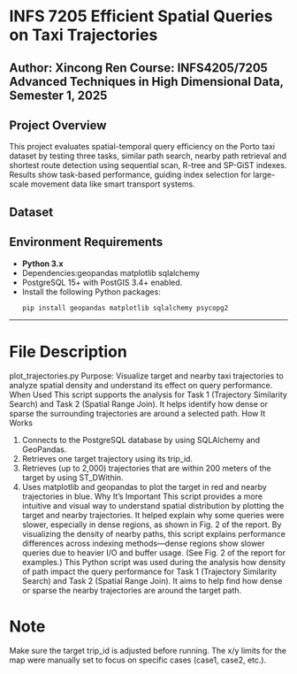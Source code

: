 # INFS 7205 Efficient Spatial Queries on Taxi Trajectories

**Author:** Xincong Ren
**Course:** INFS4205/7205 Advanced Techniques in High Dimensional Data, Semester 1, 2025
---

## Project Overview
This project evaluates spatial-temporal query efficiency on the Porto taxi dataset by testing three tasks, similar path search, nearby path retrieval and shortest route detection using sequential scan, R-tree and SP-GiST indexes. Results show task-based performance, guiding index selection for large-scale movement data like smart transport systems.

## Dataset

## Environment Requirements
- **Python 3.x**
- Dependencies:geopandas  matplotlib  sqlalchemy
- PostgreSQL 15+ with PostGIS 3.4+ enabled.
- Install the following Python packages:
  ```bash
  pip install geopandas matplotlib sqlalchemy psycopg2
  ```
  
---


# File Description
plot_trajectories.py
Purpose: Visualize target and nearby taxi trajectories to analyze spatial density and understand its effect on query performance.
When Used
This script supports the analysis for Task 1 (Trajectory Similarity Search) and Task 2 (Spatial Range Join). It helps identify how dense or sparse the surrounding trajectories are around a selected path.
How It Works
1. Connects to the PostgreSQL database by using SQLAlchemy and GeoPandas.
2.  Retrieves one target trajectory using its trip_id.
3.  Retrieves (up to 2,000) trajectories that are within 200 meters of the target by using ST_DWithin.
4.  Uses matplotlib and geopandas to plot the target in red and nearby trajectories in blue.
Why It’s Important
This script provides a more intuitive and visual way to understand spatial distribution by plotting the target and nearby trajectories. It helped explain why some queries were slower, especially in dense regions, as shown in Fig. 2 of the report.
By visualizing the density of nearby paths, this script explains performance differences across indexing methods—dense regions show slower queries due to heavier I/O and buffer usage. (See Fig. 2 of the report for examples.)
This Python script was used during the analysis how density of path impact the query performance for Task 1  (Trajectory Similarity Search) and Task 2 (Spatial Range Join). It aims to help find how dense or sparse the nearby trajectories are around the target path.

# Note
Make sure the target trip_id is adjusted before running. The x/y limits for the map were manually set to focus on specific cases (case1, case2, etc.).

